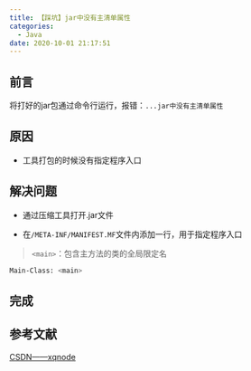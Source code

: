 ```yaml
---
title: 【踩坑】jar中没有主清单属性
categories:
  - Java
date: 2020-10-01 21:17:51
---
```


## 前言

将打好的jar包通过命令行运行，报错：`...jar中没有主清单属性`

<!-- more -->

## 原因

- 工具打包的时候没有指定程序入口

## 解决问题

- 通过压缩工具打开.jar文件

- 在`/META-INF/MANIFEST.MF`文件内添加一行，用于指定程序入口

> `<main>`：包含主方法的类的全局限定名

``` sh
Main-Class: <main>
```

## 完成

## 参考文献

[CSDN——xqnode](https://blog.csdn.net/xqnode/article/details/86628794)

